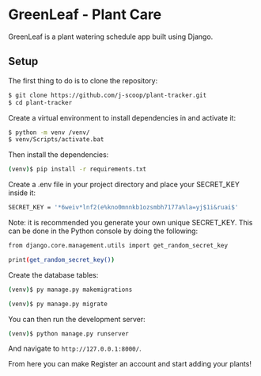 # GreenLeaf - Plant Care

GreenLeaf is a plant watering schedule app built using Django.

## Setup

The first thing to do is to clone the repository:

```sh
$ git clone https://github.com/j-scoop/plant-tracker.git
$ cd plant-tracker
```

Create a virtual environment to install dependencies in and activate it:

```sh
$ python -m venv /venv/
$ venv/Scripts/activate.bat
```

Then install the dependencies:

```sh
(venv)$ pip install -r requirements.txt
```

Create a .env file in your project directory and place your SECRET_KEY inside it:
```sh
SECRET_KEY = '*6weiv*lnf2(e%kno0mnnkb1ozsmbh7177a%la=yj$1i&ruai$'
```

Note: it is recommended you generate your own unique SECRET_KEY. This can be done in the Python
console by doing the following:

```sh
from django.core.management.utils import get_random_secret_key

print(get_random_secret_key())
```

Create the database tables:

```sh
(venv)$ py manage.py makemigrations

(venv)$ py manage.py migrate
```

You can then run the development server:
```sh
(venv)$ python manage.py runserver
```
And navigate to `http://127.0.0.1:8000/`.

From here you can make Register an account and start adding your plants!